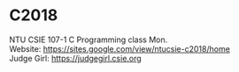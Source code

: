 # C2018
NTU CSIE 107-1 C Programming class Mon.  
Website: https://sites.google.com/view/ntucsie-c2018/home  
Judge Girl: https://judgegirl.csie.org
